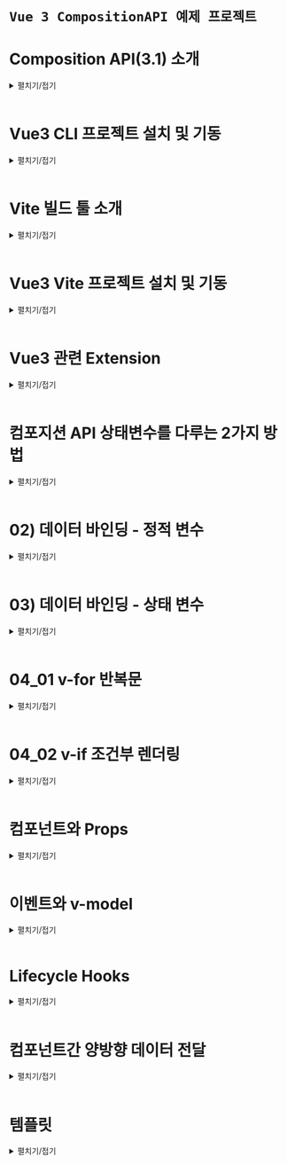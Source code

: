 # `Vue 3 CompositionAPI 예제 프로젝트`

# Composition API(3.1) 소개
<details>
<summary>펼치기/접기</summary>
<br>

## Composition API란?
기존 문법을 간결하게 다루게 해준다.  
vue 3.1 버전 이상에서 도입된 Composition API의 더욱 간소화된 문법을 소개한다.  
새로운 빌드 도구인 vite에서 기본 템플릿으로 제공하고 있다.  
공식 문서에서도 Composition API 사용을 권장하고 있다.  
주요 개선사항으로는 setup 기능으로 스크립트 작성 규칙을 단순화 시켰으며, 컴포넌트 관련 항목들, name, components 등 옵션등을 일일히 구분하지 않아도 된다.  
또한 export default 이하 데이터, 메소드, watch 등 또한 마찬가지로 따로 구분 필요 없이 한 곳에 작성 가능하다.  
상태 변수를 작성하는 문법이 변경되었으며, ref() 함수를 이용해 관리할 수 있다.  
라이프사이클 같은 경우도 함수로 작성하면 되며, onMounted로 이르만 변경되었다.

### 주요 개선 사항 정리
- setup 기능으로 스크립트 작성 규칙 단순화
- 옵션을 따로 구분할 필요 없이 한곳에서 작성
  - export default 이하 data, method, watch 등 구분 필요 없이 한곳에 작성 가능
- ref()로 상태변수 관리
- depfineProps로 prop 관리
### 실제 개선된 내용 코드 예시
- AS-IS
  ```vue
  <script>
    export default {
      name: 'AppComponent',
      data() {
        return {
          name: "APP",
          count: 0
        }
      },
      methods: {
        addCount() {
          count.value += 1;
        }
      },
      mounted() {
        console.log('mounted')
      },
    }
  </script>
  ```
- TO-BE
  ```vue
  <script setup>
    import { ref, onMounted } from 'vue';
    let name = ref('App');
    let count = ref(0);
    onMunted(() => {
      console.log('mounted')
    })
  </script>
  ```
</details>
<br>

# Vue3 CLI 프로젝트 설치 및 기동
<details>
<summary>펼치기/접기</summary>
<br>

## 필수 요소
- Node.js (LTS)
- IDE: VSC 등

## 터미널 
- vue/cli 설치 명령어 입력
  ```bash
  npm install -g @vue/cli
  ```
- Vue 프로젝트 생성
  ```bash
  vue create {프로젝트명}
  ```
- Vue 버전 선택 - 첫번째 Vue3 선택
  ```bash
  ? Please pic a preset: (Use arrow keys)
  > Default ( [Vue 3] babel, eslint)
    Default ( [Vue 2] babel, eslint)
    Manually select features
  ```
- 설치 완료 후 최종 터미널 통합 출력 내용
  ```bash
  Generating README.md...  

  Successfully Created project movie-info.  
  Get started with the following commands:  
  ```
- VSC 실행
  ```bash
  code .
  ```
- vue 프로젝트 node 개발서버 실행
  ```bash
  npm run serve
  ```
</details>
<br>

# Vite 빌드 툴 소개
<details>
<summary>펼치기/접기</summary>
<br>

Vue3로 넘어가면서 프로젝트를 만들고 빌드하던 기존 vue cli 대신 Vite를 사용할 수 있다.  
Vite는 FrontEnd 개발 툴로 Vue 뿐만 아니라 React등 다른 FrontEnd 개발 어디서든 사용이 가능하다.  
기존 Vue CLI와 마찬가지로 개발용 서버 기능과 배포를 위한 빌드 기능을 제공한다.  
Vite를 쓰는 이유는 배포를 위한 과정에서 코드를 통합하는 번들링 과정이 필요하며, 이때 기존과 다르게 `Naitve`(Naitve ESM based dev server) 방식으로 처리되어 구동 속도가 매우 빠르다.
![alt text](image.png)

</details>
<br>

# Vue3 Vite 프로젝트 설치 및 기동
<details>
<summary>펼치기/접기</summary>
<br>

## 필수 요소
- Node.js (LTS)
- IDE: VSC 등

## 터미널 
- 설치 명령어 입력
  ```bash
  vue create vite@latest
  ```
- 프로젝트명 입력
  ```bash
  √ Project name: ... vue-simple-basic
  ```
- framework 선택 : 2번째 vue 선택
  ```bash
  ? Select a framework: » - Use arrow-keys. Return to submit.
      Vanilla
  >   Vue
      React
      Preact
      Lit
      Svelte
      Solid
      Qwik
      Angular
      Others
  ```
- 사용 언어 선택
  ```bash
  ? Select a variant: » - Use arrow-keys. Return to submit.
      TypeScript
  >   JavaScript
      Official Vue Starter ↗
      Nuxt ↗
  ```

- 설치 완료 후 최종 터미널 통합 출력 내용
  ```bash
  PS C:\Programming\workspace_vs> npm create vite@latest
  Need to install the following packages:
    create-vite@6.2.0
  Ok to proceed? (y) y
  √ Project name: ... {프로젝트명}
  √ Select a framework: » Vue
  √ Select a variant: » JavaScript

  Scaffolding project in C:\Programming\workspace_vs\vue-simple-basic...

  Done. Now run:

    cd vue-simple-basic
    npm install
    npm run dev
  ```

- VSC 실행
  ```bash
  code .
  ```
- node module 패키지 설치
  ```bash
  npm install
  ```
- vue 프로젝트 node 개발서버 실행
  ```bash
  npm run dev
  ```
</details>
<br>

# Vue3 관련 Extension
<details>
<summary>펼치기/접기</summary>
<br>

- Volar (Vue Language Feature)
  - Vue
- Vue 3 snippets
  - hollowtree
</details>
<br>

# 컴포지션 API 상태변수를 다루는 2가지 방법
<details>
<summary>펼치기/접기</summary>
<br>

Vue3 Composition API를 사용할 때 상태변수를 다루는 2가지 방법이 있다.  
ref와 reactive가 있다.  

두개중 어떤것을 사용해야 할까?  
원시값에 해당하는 숫자, 문자열 등의 상태 변수를 만들기 위해서는 ref() 함수를 사용해야 하며, 객체를 만드는 경우는 ref 또는 reactive 모두 사용이 가능하다.  
ref의 경우는 숫자, 문자 타입을 자유롭게 담을 수 있으며 심지어 객체도 담을 수 있다.  

### ref
template 태그 영역에서는 변수 선언만으로 접근이 가능하다.  
그러나 script 태그 영역에서는 ref라는 객체 안에 은닉되어 있기 때문에 바로 접근할 수 없다.  
따라서 변수명 뒤에 value라는 속성을 통해 `변수명.value`와 같이 접근해야만 한다.  
변수명 뒤에 value라는 속성이 붙기 때문에 상태변수라는 것을 직관적으로 알 수 있는 장점이 있다.  

- ref 예제코드
  ```vue
  <script setup>
    import {reactive} from 'vue'
    const count = ref(0);
    const str = ref('hello');
    const obj = ref({name: 'YooHyeok'});

    console.log(count); // ref라는 객체 안에 은닉이 되어 있기 때문에 바로 접근할 수 없다.
    console.log(count.value); // 0 출력 - 항상 ref변수는 value라는 속성으로 접근해야 한다.
  </script>
  <template>
    <p>{{ count }}</p>
    <p>{{ str }}</p>
    <p>{{ obj.name }}</p>
  </template>
  ``` 

### reactive
ref변수와는 다르게 reactive는 바로 접근이 가능하다.
바로 접근이 가능하기 때문에 script 태그 영역에서 자바스크립트 순수 Object인지 Vue의 reactive에서 가져오는지 햇갈릴 수 있다.  

- reactive 예제코드
  ```vue
  <script setup>
    import {reactive} from 'vue'
    const reactiveObj = reactive({name: 'YooHyeok'});

    console.log(reactiveObj); // reactive는 바로 접근이 가능하다.
  </script>
  <template>
    <p>{{ reactiveObj.name }}</p>
  </template>
  ``` 

</details>
<br>

# 02) 데이터 바인딩 - 정적 변수
<details>
<summary>펼치기/접기</summary>
<br>

데이터를 화면에 출력하는 것을 데이터 바인딩이라 하며, 데이터가 변경되었을 때 화면에 업데이트 되어야 한다.  
이런것들을 리액티브한 value값들 이라고 한다.  
Vue에서는 정적인 변수값과 리액티브한 변수값이 있을 수 있다.  

v-bind 디렉티브를 통한 데이터 바인딩으로 속성값이나, 텍스트노드 값들을 표시할 수 있다.  

특정 태그의 style등의 속성에 바인딩 하기 위해서는 v-bind를 통해 `v-bind:속성명="변수명"` 형태로 바인딩한다.  
텍스트노드의 경우 vue의 mustache 문법을 통해 `{{ 변수명 }}` 형태로 바인딩 한다.  
이는 vue2에서의 문법과 동일하다.  

vue2와의 차이점이라면 변수 선언이다.  
vue2에서는 정적 변수 선언시 export default {} 영역 바깥 상단에 변수를 선언해야 했다.  

## Vue2 예시코드
- components/Chapter02.vue
  ```vue
  <script>
    const myStyle = { color: 'red' } /* 정적 변수 */
    const title = "Chapter2" /* 정적 변수 */
    export default {
      name: "Chapter02"
    }    
  </script>
  <template>
    <h1 v-bind:style="myStyle"> <!-- style 속성에 바인딩 -->
      {{ title }} <!-- mustach 문법 활용 텍스트노드 바인딩 -->
    </h1>
  </template>
  ```

## Vue3 예시코드
- components/Chapter02.vue
  ```vue
  <script setup>
    import { ref } from 'vue';
    const myStyle = { color: 'red' } /* 정적 변수 */
    const title = "Chapter2" /* 정적 변수 */
  </script>
  <template>
    <h1 v-bind:style="myStyle"> <!-- style 속성에 바인딩 -->
      {{ title }} <!-- mustach 문법 활용 텍스트노드 바인딩 -->
    </h1>
  </template>
  ```
</details>
<br>

# 03) 데이터 바인딩 - 상태 변수
<details>
<summary>펼치기/접기</summary>
<br>

데이터 바인딩시 일반 변수를 사용하기도 하지만 값이 변했을 때 동시에 화면에 업데이트 되도록 반응성을 주기 위해서는 상태 변수를 사용해야 한다.  
일반 정적 변수와 상태 변수의 차이점에 대해 알아보자.  

먼저 일반 변수는 반응성을 갖지 않으며 값이 변경되더라도 화면이 자동으로 갱신되지는 않는다.  
예를들어 버튼을 클릭했을 때 값이 증가해서 화면에 업데이트 되는 로직을 구현해본다.  
- Chapter04.vue
  ```vue
  <script setup>
    let count = 0;
    const increment = () => {
      count++;
      alert(count)
    }
  </script>
  <template>
    <p>count: {{ count }}</p>
    <button @click="increment">Count++</button>
  </template>
  ```
일반 정적 변수는 값에 대한 추적이 발생되지 않으므로, 다시말해 vue에서 변경을 감지하지 않으므로 실제로 변경은 되지만 템플릿에는 반영되지 않는다.  


## ref 상태 변수 적용  
- Chapter04.vue
  ```vue
  <script setup>
    import { ref } from 'vue';
    const refCount = ref(0);
    const increment = () => {
      refCount.value++;
    }
  </script>
  <template>
    <p>refCount: {{ refCount }}</p>
    <button @click="increment">Count++</button>
  </template>
  ```

## 예외 현상
만약 정적 변수와 상태 변수 모두 템플릿에 선언한 뒤, 동일 시점의 트리거에 두 변수 모두 변경 될 경우 정적 변수도 함께 업데이트 된다.  
이는 상태변수가 변경될때 리랜더링 되면서, 정적 변수에 대한 변경된 값도 함께 반영이 되는것이다.  
단 값에대한 추적 즉, 값 변경에 대한 감지는 상태변수에만 해당된다.  
상태변수의 값 변경이 감지가 되어 리랜더링되면서, 변경된 정적 변수 값도 함께 새롭게 반영된 것이다.  

- Chapter04.vue
  ```vue
  <script setup>
    import { ref } from 'vue';
    let count = 0;
    const refCount = ref(0);
    const increment = () => {
      count++;
      refCount.value++;
      alert(count)
    }
  </script>
  <template>
    <p>count: {{ count }}</p>
    <p>refCount: {{ refCount }}</p>
    <button @click="increment">Count++</button>
  </template>
  ```

template에서 반응형 변수를 제거할 경우 Vue는 해당 변수를 더이상 추적하지 않게 된다.  
따라서 정적 count 변수는 반응형으로 동작하지 않게 된다.  
이는 Vue의 반응형 시스템이 템플릿에서 사용된 변수만 추적하기 때문이다.  
- Chapter04.vue
  ```vue
  <script setup>
    import { ref } from 'vue';
    let count = 0;
    const refCount = ref(0);
    const increment = () => {
      count++;
      refCount.value++;
      alert(count)
    }
  </script>
  <template>
    <p>count: {{ count }}</p>
    <button @click="increment">Count++</button>
  </template>
  ```
</details>
<br>

# 04_01 v-for 반복문
<details>
<summary>펼치기/접기</summary>
<br>

vue2에서 사용법과 동일하다.  
단, 특정 이벤트 트리거의 데이터 조작을 통해 목록을 구성하는 list 변수의 값 변화에 의해 리렌더링이 발생 한다면 컴포지션 API를 사용하는 vue3 에서는 상태 변수를 사용해야 한다.

- src/Chapter04_01.vue
  ```vue
  <script setup>
    const foodObjs = [
      { id: 1, name: 'apple' },
      { id: 2, name: 'banana' },
      { id: 3, name: 'mango' }
    ]
  </script>
  <template>
    <h1>반복문</h1>
    <ul>
      <li 
        v-for="(food) in foodObjs"
        :key="food.id"
      >
        {{ food.id }}: {{ food.name }}
      </li>
    </ul>
  </template>
  ```

</details>
<br>

# 04_02 v-if 조건부 렌더링
<details>
<summary>펼치기/접기</summary>
<br>

vue2에서 사용법과 동일하다.
단, 조건을 구성하는 값 변화에 의한 리랜더링을 통해 작동되기 때문에 조건에 바인딩되는 변수의 경우 컴포지션 API를 사용하는 vue3 에서는 상태 변수를 사용해야 한다.
- src/Chapter04_02.vue
  ```vue
  <script setup>
  import { ref } from 'vue';

  const isOpen = ref(true);
  const closeModal = () => {
    isOpen.value = false
  }

  </script>
  <template>
    <h1>조건부 랜더링(Conditional Redering)</h1>
    <div class="modal" v-if="isOpen">
      <h2>Notice</h2>
      <p>50% off today</p>
      <button @click="isOpen=false">close</button>
      <button @click="closeModal">close</button>
    </div>
  </template>
  <style scoped>
  .modal {
    background-color: #ccc;
    padding: 1rem;
    h2 { margin: 0; color: red; }
  }
  </style>
  ```

</details>
<br>

# 컴포넌트와 Props
<details>
<summary>펼치기/접기</summary>
<br>

## 컴포넌트란? 
재활용 가능한 레고 블럭 같은 것이다.  
홈페이지에서 헤더나 푸터 같이 공통적으로 사용하는 영역은 컴포넌트로 만든다.  
vue3에서는 이런 컴포넌트를 쉼게 만들 수 있으며 뿐만아니라 props를 통해 부모와 자식 컴포넌트 간의 데이터를 주고 받을 수도 있다.  

## Props
부모와 자식 컴포넌트 간에 데이터를 전달할때 사용하는 속성이다.

### 예제1) 컴포넌트화(분리) 및 참조

초기 컴포넌트는 아래와 같다.  
- Chapter05.vue
  ```vue
  <template>
    <header>
      <h1>Header</h1>
    </header>
    <h1>Content</h1>
  </template>
  ```

header 태그 영역을 Header.vue라는 컴포넌트로 컴포넌트화 한다.  
- Header.vue
  ```vue
  <template>
    <header>
      <h1>Header</h1>
    </header>
  </template>
  ```

Header.vue 컴포넌트를 기존 Chapter05.vue 컴포넌트에서 컴포넌트를 참조한 뒤 template 태그 영역에 import한 자식 태그를 선언한다.  
이때 참조하는 컴포넌트는 부모가 되고, 참조되는 컴포넌트는 자식이 된다.  
- Chapter05.vue
  ```vue
  <script setup>
    import Header from './Header.vue'

  </script>
  <template>
    <Header />
    <h1>Content</h1>
  </template>
  ```
  
### 예제2) 부모-자식 컴포넌트 관계에서 props 전달
부모 컴포넌트에서 자식 컴포넌트로 props를 넘기는것은 vue2와 동일하다.  
컴포넌트 태그에 넘기려는 속성의 속성명을 입력하고, 쌍따옴표 안에 값을 채운다.  
변수 값을 바인딩 하려면 v-bind를 속성 앞에 적용하여 `v-bind:속성명="변수명 "` 문법 형태로 적용한다.
- Chapter05.vue
  ```vue
  <script setup>
    import Header from './Header.vue'
  </script>
  <template>
    <Header title="header component" />
    <h1>Content</h1>
  </template>
  ```

부모 컴포넌트로부터 넘겨받은 props를 자식 컴포넌트에서 받는 vue3의 컴포지션 API 문법은 vue2와는 조금 다르다.  
vue 전역 패키지로부터 defineProps() 함수를 import 하여 함수를 호출하며 변수에 할당한다.  
해당 함수의 매개변수로 부모컴포넌트에서 넘긴 속성을 객체 리터럴 형태의 문법과 유사하게 선언한다.  
이때 `{ props속성명: 타입 }` 형태로 타입을 지정해준다.  
선언이 완료되면, script태그와 template태그에서 자유롭게 사용이 가능해진다.  
단, 값의 변경은 자식컴포넌트에서는 불가능하다. (객체타입은 가능...)
- Header.vue
  ```vue
  <script setup>
    import { defineProps } from 'vue'
    const props = defineProps({
      title: String;
    })
  </script>
  <template>
    <header>
      <h1>{{ props.titie }}</h1>
    </header>
  </template>
  ```

</details>
<br>

# 이벤트와 v-model
<details>
<summary>펼치기/접기</summary>
<br>

Event란 주로 사용자 인터페이스에서 사용자와의 상호작용. 예를들어 클릭이나 입력 등이 발생했을 때  
이를 처리하기 위해 이벤트를 발생시키고 필요한 기능을 동작시키고 하는 것을 의미한다.  

#### 버튼을 클릭하면 카운터를 증가시키는 앱을 만들어본다.  

초기값이 0인 상태변수 count를 추가하고 button 태그에 이벤트를 추가하도록 한다.  
`v-on:이벤트명` 문법 혹은 축약문법인 `@이벤트명`으로 count변수를 증가시키는 실행문을 속성에 등록한다.
- Chapter06.vue
  ```vue
  <script setup>
    import { ref } from 'vue'
    const count = ref(0); // 상태변수 추가

  </script>
  <template>
    <button @click="count++">{{ count }}</button> <!-- button태그 추가 및 실행문 바인딩 -->
  </template>
  ```

#### 사용자의 입력을 받는 input요소를 만들어 본다.

초기값이 null인 상태변수 inputValue를 추가하하고 text type의 input 태그에 이벤트를 추가하도록 한다.  
text type의 input 태그를 선언한 뒤 `v-on:이벤트명` 문법 혹은 축약문법인 `@이벤트명`으로 입력 받은 내용을 inputValue에 초기화하는 handleInput() 함수를 @이벤트 속성에 등록한다.
- Chapter06.vue
  ```vue
  <script setup>
    import { ref } from 'vue'
    const count = ref(0);
    const inputValue = ref(''); // 상태변수 추가
    const handleInput = (e) => { // 이벤트 바인딩 함수 추가
      inputValue.value = e.target.value
    }
  </script>
  <template>
    <button @click="count++">{{ count }}</button>
    <br>
    <p>{{ inputValue }}</p>
    <input type="text" @input="handleInput" /> <!-- input 태그 추가 및 함수 바인딩 -->
  </template>
  ```
이렇게 까지만 하면 기능은 정상적으로 작동되지만 단방향으로 데이터가 전달된다.  
양방향으로 데이터가 전달되도록 하기 위해서는 input 태그에 상태변수 inputValue를 꼭 바인딩 해줘야만 한다.
위 방식은 js의 일반적인 텍스트 입력 필드에서 사용하는 input 이벤트와 핸들러 방식과 동일하다.  

vue에서는 이 방식 말고 v-model이라는 디렉티브를 사용하면 더 간단하게 다룰 수 있다.  

#### v-model을 적용해본다.

사용 문법은 vue2와 동일하다.
`<input type="text" v-model="상태변수명">` 과 같이 v-model에 상태변수만 바인딩해주면 된다

- Chapter06.vue
  ```vue
  <script setup>
    import { ref } from 'vue'
    const count = ref(0);
    const inputValue = ref('');
    const handleInput = (e) => {
      inputValue.value = e.target.value
    }
    const modelValue = ref(''); // 상태변수 추가
  </script>
  <template>
    <button @click="count++">{{ count }}</button>
    <br>
    <p>inputValue: {{ inputValue }}</p>
    <input type="text" @input="handleInput" />
    <br>
    <p>modelValue: {{ modelValue }}</p>
    <input type="text" v-model="modelValue" /> <!-- input 태그 추가 및 v-model 상태변수 바인딩 -->
  </template>
  ```

</details>
<br>

# Lifecycle Hooks
<details>
<summary>펼치기/접기</summary>
<br>

라이프사이클은 컴포넌트가 `생성`되고 `업데이트`되며 `제거`되는 과정을 의미한다.  
vue에서컴포넌트는 각 단계마다 특정 이벤트를 검사하는데 이를 통해 개발자는 컴포넌트가 동작하는 특정 시점에서 필요한 코드를 실행할 수 있다.  
주로 사용하는 라이프사이클 훅 두가지가 있다.

onMounted는 컴포넌트가 DOM에 마운트된 후 실행되는 함수이다.  
보통 서버에서 데이터를 가져오는 사전 작업에서 사용한다.  

onUnmounted는 컴포넌트가 제거될 때 실행되는 이다.  
보통 타이머라고 하는 setInterval같이 주기적으로 프로그램을 실행하는 처리문들은 메모리에서 계속 동작을 하기 때문에 컴포넌트가 종료되는 시멎에서 메모리를 초기화하는 시점에서 사용할 수 있다.  

### onMounted
  - 컴포넌트가 DOM에 마운트된 후 실행되는 함수
  - 서버에서 데이터를 가져오는 작업등에 사용
### onUmMounted
  - 컴포넌트가 DOM에서 언마운트 될 때 실행되는 함수
  - 타이머 해제, setInterval로 주기적인 작업을 처리하고 컴포넌트가 언마운트될 때 이를 중지해야한다.
  - 기타 컴포넌트가 종료될 때 메모리 초기화가 필요한 경우 사용

## Modal 컴포넌트 조건부 렌더링 예제

먼저 부모컴포넌트에 출력될 Modal.vue 컴포넌트를 생성한다.
- Modal.vue
  ```vue
  <script setup>
  </script>
  <template>
    <div class="modal">
      <h2>Modal</h2>
      <p>모달입니다.</p>
    </div>
  </template>
  ```

다음으로 부모 컴포넌트에 Modal 컴포넌트를 적용하고, 토글 버튼 태그에 조건부 렌더링을 적용할 상태 변수값을 click이벤트로 반전 초기화 되도록 적용한 뒤 Modal 컴포넌트를 해당 값을 통해 조건부 렌더링 되도록 v-if 디렉티브를 적용하여 컴포넌트를 구현한다.
- Chapter07.vue
  ```vue
  <script setup>
  import Modal from './Modal.vue';
  import { ref } from 'vue';

  const isModal = ref(true)
  </script>
  <template>
    <div>
      <Modal v-if="isModal"/>
      <button @click="isModal=!isModal">toggle</button>
    </div>
  </template>
  <style scoped>
    .modal {
      background: #ccc;
      padding: 1rem;
    }
  </style>
  ```

Modal이 출력되는것은 Modal 컴포넌트가 Mount된것이다.
그리고 토글버튼을 클릭하여 Modal이 사라지는것은 UnMount된것이다.

이는 라이프사이클 훅으로 확인이 가능하다.
훅이 걸리면 우리가 원하는 추가할수 있게 된다.

## Modal 컴포넌트 훅 적용

- Modal.vue
  ```vue
  <script setup>
  import { onMounted, onUnmounted } from 'vue';
  onMounted(() => {
    console.log("Mounted")
  })
  onUnmounted(() => {
    console.log("Unmounted")
  })

  console.log("setup")
  </script>
  <template>
    <div class="modal">
      <h2>Modal</h2>
      <p>모달입니다.</p>
    </div>
  </template>
  ```

위와같이 onMounted, onUnmounted 훅을 적용하고 콜백 함수에 해당 라이프사이클인 경우 로직일 실행할 수 있도록 출력 로그를 작성해본다.

***참고로 vue2의 created훅은 vue3에서 setup함수로 대체된다.***
</details>
<br>

# 컴포넌트간 양방향 데이터 전달
<details>
<summary>펼치기/접기</summary>
<br>

## 방법 01 - Emit
사용법은 vue2와 동일하다.  
다만 컴포지션 API 방식을 사용할때 자식컴포넌트에서 문법이 조금 수정되었다.  
기존 this.$emit()으로 어디서나 접근이 가능하던 문법은 사용이 불가능하며, defineProps라는 내장 함수로 제공한다.  
부모 컴포넌트에서 `@emit이름=함수` 로 정의하였다면  
자식 컴포넌트에서는 `const emits = defineEmits(['emit이름'])` 과 같이 사용한다.  

### 부모컴포넌트
- appendix/Parent01
  ```vue
  <script setup>
  import { ref } from 'vue';
  import Child01 from './Child01.vue';

  let title = ref('title')
  </script>
  <template>
    <h1>Parent</h1>
    <p>ref: {{ title }}</p>
    <Child01 
      :title="title"
      @onInput="(value) => { title = value } /* emit 이름: onInput */" 
    />
  </template>
  ```
### 자식컴포넌트
- appendix/Child01
  ```vue
  <script setup>
  import { ref, defineProps, defineEmits } from 'vue';
    const props = defineProps( {title: String} );
    const emits = defineEmits( ['onInput'] ); /* emit 이름: onInput */
  </script>
  <template>
    <h2>Child</h2>
    <p>props: {{ props.title }}</p>
    <input 
      type="text" 
      :value="props.title" 
      @input=" 
        inputText = $event.target.value;
        emits('onInput', inputText)
      "
    >
  </template>
  ```

</details>
<br>

# 템플릿
<details>
<summary>펼치기/접기</summary>
<br>

</details>
<br>
